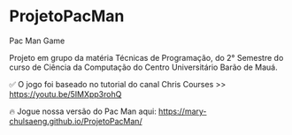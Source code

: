 # ProjetoPacMan
Pac Man Game

Projeto em grupo da matéria Técnicas de Programação, do 2° Semestre do curso de Ciência da Computação do Centro Universitário Barão de Mauá.

:white_check_mark: O jogo foi baseado no tutorial do canal Chris Courses >> https://youtu.be/5IMXpp3rohQ

:fire: Jogue nossa versão do Pac Man aqui: https://mary-chulsaeng.github.io/ProjetoPacMan/

